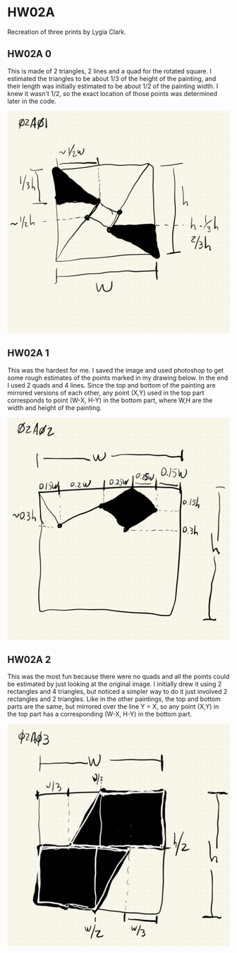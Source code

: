 # HW02A

Recreation of three prints by Lygia Clark.

## HW02A 0

This is made of 2 triangles, 2 lines and a quad for the rotated square. I estimated the triangles to be about 1/3 of the height of the painting, and their length was initially estimated to be about 1/2 of the painting width. I knew it wasn't 1/2, so the exact location of those points was determined later in the code.

![](./imgs/HW02A00.jpg)

## HW02A 1

This was the hardest for me. I saved the image and used photoshop to get some rough estimates of the points marked in my drawing below. In the end I used 2 quads and 4 lines. Since the top and bottom of the painting are mirrored versions of each other, any point (X,Y) used in the top part corresponds to point (W-X, H-Y) in the bottom part, where W,H are the width and height of the painting.

![](./imgs/HW02A01.jpg)

## HW02A 2

This was the most fun because there were no quads and all the points could be estimated by just looking at the original image. I initially drew it using 2 rectangles and 4 triangles, but noticed a simpler way to do it just involved 2 rectangles and 2 triangles. Like in the other paintings, the top and bottom parts are the same, but mirrored over the line Y = X, so any point (X,Y) in the top part has a corresponding (W-X, H-Y) in the bottom part.

![](./imgs/HW02A02.jpg)
